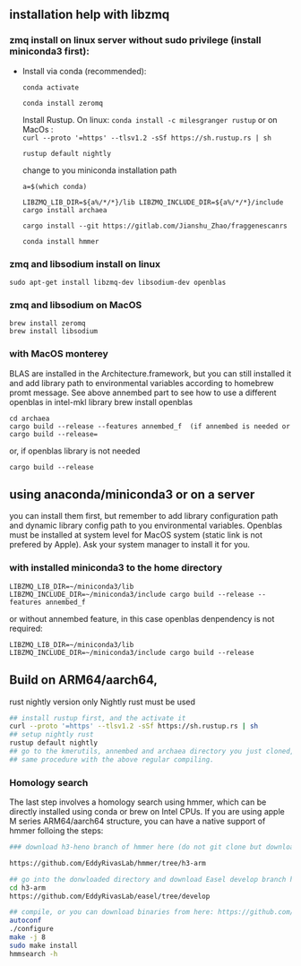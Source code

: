 ## installation help with libzmq

###  zmq install on linux server without sudo privilege (install miniconda3 first):

* Install via conda (recommended):

  `conda activate`

  `conda install zeromq`

  

  Install Rustup.  On linux: `conda install -c milesgranger rustup` or on MacOs :  
  `curl --proto '=https' --tlsv1.2 -sSf https://sh.rustup.rs | sh`

  `rustup default nightly`
  
  change to you miniconda installation path
  
  `a=$(which conda)`
  
  `LIBZMQ_LIB_DIR=${a%/*/*}/lib LIBZMQ_INCLUDE_DIR=${a%/*/*}/include cargo install archaea`
  
  `cargo install --git https://gitlab.com/Jianshu_Zhao/fraggenescanrs`
  
  `conda install hmmer`




### zmq and libsodium install on linux

```
sudo apt-get install libzmq-dev libsodium-dev openblas
```

### zmq and libsodium on MacOS

```
brew install zeromq  
brew install libsodium
```

### with MacOS monterey

BLAS are installed in the Architecture.framework, but you can still installed it and add library path to environmental variables according to homebrew promt message. See above annembed part to see how to use a different openblas in intel-mkl library
brew install openblas

```
cd archaea
cargo build --release --features annembed_f  (if annembed is needed or cargo build --release=
```
or, if openblas library is not needed

```cargo build --release```


## using anaconda/miniconda3 or on a server

you can install them first, but remember to add library configuration path and dynamic library config path to you environmental variables. Openblas must be installed at system level for MacOS system (static link is not prefered by Apple). Ask your system manager to install it for you.
### with installed miniconda3 to the home directory
```
LIBZMQ_LIB_DIR=~/miniconda3/lib LIBZMQ_INCLUDE_DIR=~/miniconda3/include cargo build --release --features annembed_f
```

or without annembed feature, in this case openblas denpendency is not required:
```
LIBZMQ_LIB_DIR=~/miniconda3/lib LIBZMQ_INCLUDE_DIR=~/miniconda3/include cargo build --release
```




## Build on ARM64/aarch64,

rust nightly version only
Nightly rust must be used
```bash
## install rustup first, and the activate it
curl --proto '=https' --tlsv1.2 -sSf https://sh.rustup.rs | sh
## setup nightly rust
rustup default nightly
## go to the kmerutils, annembed and archaea directory you just cloned, and change the line: hnsw_rs =  {version = "0.1.15"} to hnsw_rs = {path = "../hnswlib-rs"} in both Cargo.toml
## same procedure with the above regular compiling.
```

### Homology search


The last step involves a homology search using hmmer, which can be directly installed using conda or brew on Intel CPUs. If you are using apple M series ARM64/aarch64 structure, you can have a native support of hmmer folloing the steps:

```bash
### download h3-heno branch of hmmer here (do not git clone but download zip):

https://github.com/EddyRivasLab/hmmer/tree/h3-arm

## go into the donwloaded directory and download Easel develop branch here (do not git clone but download zip) :
cd h3-arm
https://github.com/EddyRivasLab/easel/tree/develop

## compile, or you can download binaries from here: https://github.com/jianshu93/hmmer-h3-arm
autoconf
./configure
make -j 8
sudo make install
hmmsearch -h
```
